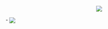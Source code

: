 <p align="center">
<img src="https://capsule-render.vercel.app/api?type=waving&color=timeGradient&height=300&&section=header&text={HI THERE}&fontSize=90&fontAlign=50&fontAlignY=30&desc={I am YOINXAN}&descAlign=50&descSize=30&descAlignY=60&animation=twinkling" />
</p>
-

<img align="center" src="https://github-readme-stats.vercel.app/api/wakatime?username=YOINXAN&theme=transparent&hide_border=true&layout=compact&langs_count=22" />

